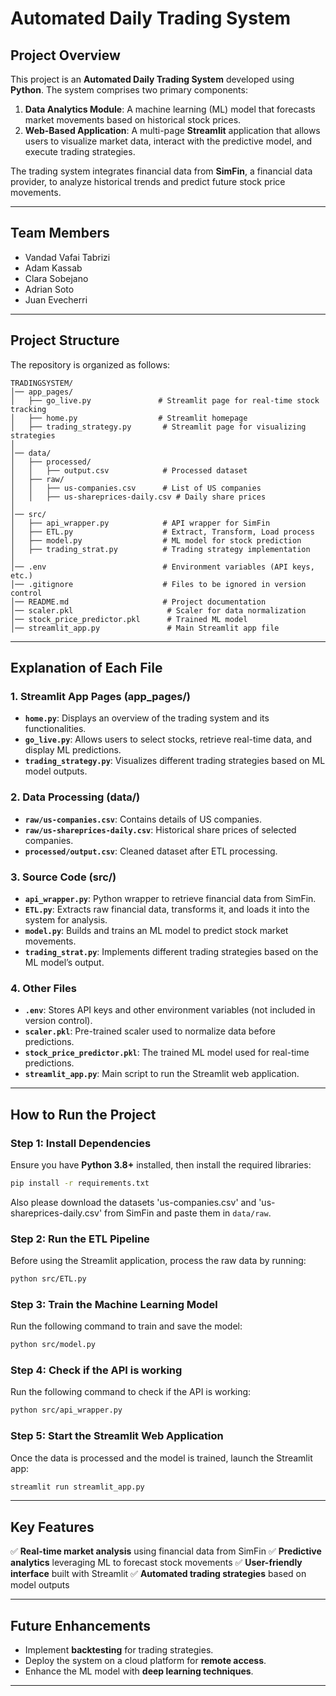 # Automated Daily Trading System

## Project Overview
This project is an **Automated Daily Trading System** developed using **Python**. The system comprises two primary components:

1. **Data Analytics Module**: A machine learning (ML) model that forecasts market movements based on historical stock prices.
2. **Web-Based Application**: A multi-page **Streamlit** application that allows users to visualize market data, interact with the predictive model, and execute trading strategies.

The trading system integrates financial data from **SimFin**, a financial data provider, to analyze historical trends and predict future stock price movements.

---

## Team Members
- Vandad Vafai Tabrizi
- Adam Kassab
- Clara Sobejano
- Adrian Soto
- Juan Evecherri

---

## Project Structure
The repository is organized as follows:

```
TRADINGSYSTEM/
│── app_pages/
│   ├── go_live.py               # Streamlit page for real-time stock tracking
│   ├── home.py                  # Streamlit homepage
│   ├── trading_strategy.py       # Streamlit page for visualizing strategies
│
│── data/
│   ├── processed/
│   │   ├── output.csv            # Processed dataset
│   ├── raw/
│   │   ├── us-companies.csv      # List of US companies
│   │   ├── us-shareprices-daily.csv # Daily share prices
│
│── src/
│   ├── api_wrapper.py            # API wrapper for SimFin
│   ├── ETL.py                    # Extract, Transform, Load process
│   ├── model.py                  # ML model for stock prediction
│   ├── trading_strat.py          # Trading strategy implementation
│
│── .env                          # Environment variables (API keys, etc.)
│── .gitignore                    # Files to be ignored in version control
│── README.md                     # Project documentation
│── scaler.pkl                     # Scaler for data normalization
│── stock_price_predictor.pkl      # Trained ML model
│── streamlit_app.py               # Main Streamlit app file
```

---

## Explanation of Each File

### **1. Streamlit App Pages (app_pages/)**
- **`home.py`**: Displays an overview of the trading system and its functionalities.
- **`go_live.py`**: Allows users to select stocks, retrieve real-time data, and display ML predictions.
- **`trading_strategy.py`**: Visualizes different trading strategies based on ML model outputs.

### **2. Data Processing (data/)**
- **`raw/us-companies.csv`**: Contains details of US companies.
- **`raw/us-shareprices-daily.csv`**: Historical share prices of selected companies.
- **`processed/output.csv`**: Cleaned dataset after ETL processing.

### **3. Source Code (src/)**
- **`api_wrapper.py`**: Python wrapper to retrieve financial data from SimFin.
- **`ETL.py`**: Extracts raw financial data, transforms it, and loads it into the system for analysis.
- **`model.py`**: Builds and trains an ML model to predict stock market movements.
- **`trading_strat.py`**: Implements different trading strategies based on the ML model’s output.

### **4. Other Files**
- **`.env`**: Stores API keys and other environment variables (not included in version control).
- **`scaler.pkl`**: Pre-trained scaler used to normalize data before predictions.
- **`stock_price_predictor.pkl`**: The trained ML model used for real-time predictions.
- **`streamlit_app.py`**: Main script to run the Streamlit web application.

---

## How to Run the Project

### **Step 1: Install Dependencies**
Ensure you have **Python 3.8+** installed, then install the required libraries:

```bash
pip install -r requirements.txt
```

Also please download the datasets 'us-companies.csv' and 'us-shareprices-daily.csv' from SimFin
and paste them in `data/raw`.

### **Step 2: Run the ETL Pipeline**
Before using the Streamlit application, process the raw data by running:

```bash
python src/ETL.py
```

### **Step 3: Train the Machine Learning Model**
Run the following command to train and save the model:

```bash
python src/model.py
```

### **Step 4: Check if the API is working**
Run the following command to check if the API is working:

```bash
python src/api_wrapper.py
```

### **Step 5: Start the Streamlit Web Application**
Once the data is processed and the model is trained, launch the Streamlit app:

```bash
streamlit run streamlit_app.py
```

---

## Key Features
✅ **Real-time market analysis** using financial data from SimFin
✅ **Predictive analytics** leveraging ML to forecast stock movements
✅ **User-friendly interface** built with Streamlit
✅ **Automated trading strategies** based on model outputs

---

## Future Enhancements
- Implement **backtesting** for trading strategies.
- Deploy the system on a cloud platform for **remote access**.
- Enhance the ML model with **deep learning techniques**.

---



